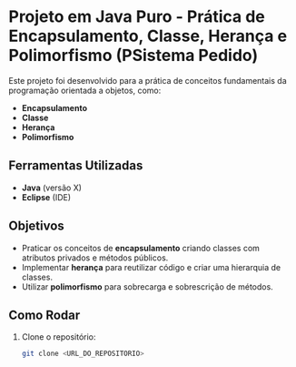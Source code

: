 # Projeto em Java Puro - Prática de Encapsulamento, Classe, Herança e Polimorfismo (PSistema Pedido)

Este projeto foi desenvolvido para a prática de conceitos fundamentais da programação orientada a objetos, como:

- **Encapsulamento**
- **Classe**
- **Herança**
- **Polimorfismo**

## Ferramentas Utilizadas

- **Java** (versão X)
- **Eclipse** (IDE)

## Objetivos

- Praticar os conceitos de **encapsulamento** criando classes com atributos privados e métodos públicos.
- Implementar **herança** para reutilizar código e criar uma hierarquia de classes.
- Utilizar **polimorfismo** para sobrecarga e sobrescrição de métodos.

## Como Rodar

1. Clone o repositório:
   ```bash
   git clone <URL_DO_REPOSITORIO>
